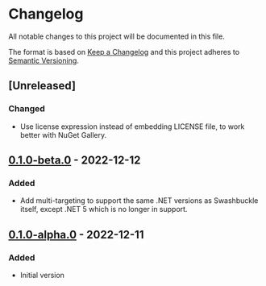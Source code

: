 # Changelog

All notable changes to this project will be documented in this file.

The format is based on [Keep a Changelog](http://keepachangelog.com/)
and this project adheres to [Semantic Versioning](http://semver.org/).

## [Unreleased]

### Changed

- Use license expression instead of embedding LICENSE file, to work better with NuGet Gallery.

## [0.1.0-beta.0] - 2022-12-12

### Added

- Add multi-targeting to support the same .NET versions as Swashbuckle itself, except .NET 5 which is no longer in
  support.

## [0.1.0-alpha.0] - 2022-12-11

### Added

- Initial version

[0.1.0-beta.0]: https://github.com/richtea/Swashbuckle.AspNetCore.HealthChecks/compare/v0.1.0-alpha.0...v0.1.0-beta.0

[0.1.0-alpha.0]: https://github.com/richtea/Swashbuckle.AspNetCore.HealthChecks/releases/tag/v0.1.0-alpha.0
